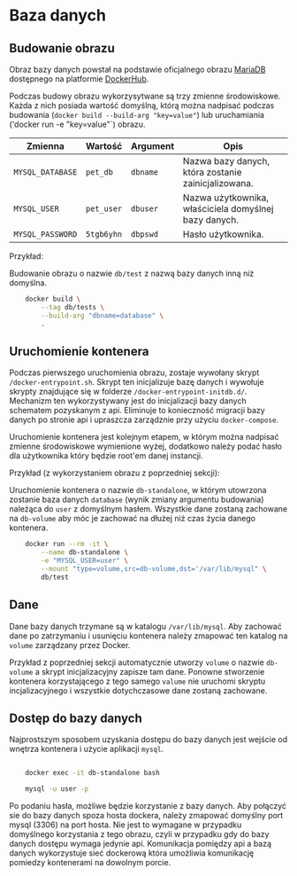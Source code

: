 Baza danych
===========

Budowanie obrazu
----------------

Obraz bazy danych powstał na podstawie oficjalnego obrazu [MariaDB][maria-url] dostępnego na platformie [DockerHub][maria-image].

Podczas budowy obrazu wykorzysytwane są trzy zmienne środowiskowe. Każda z nich posiada wartość domyślną, którą można nadpisać podczas budowania (`docker build --build-arg "key=value"`) lub uruchamiania ('docker run -e "key=value"`) obrazu.

|Zmienna|Wartość|Argument|Opis|
|---|---|---|---|
|`MYSQL_DATABASE`|`pet_db`|`dbname`|Nazwa bazy danych, która zostanie zainicjalizowana.|
|`MYSQL_USER`|`pet_user`|`dbuser`|Nazwa użytkownika, właściciela domyślnej bazy danych.|
|`MYSQL_PASSWORD`|`5tgb6yhn`|`dbpswd`|Hasło użytkownika.|

Przykład:

Budowanie obrazu o nazwie `db/test` z nazwą bazy danych inną niż domyślna.

```bash
    docker build \
        --tag db/tests \
        --build-arg "dbname=database" \
        .
```

Uruchomienie kontenera
----------------------

Podczas pierwszego uruchomienia obrazu, zostaje wywołany skrypt `/docker-entrypoint.sh`. Skrypt ten inicjalizuje bazę danych i wywołuje skrypty znajdujące się w folderze `/docker-entrypoint-initdb.d/`. Mechanizm ten wykorzystywany jest do inicjalizacji bazy danych schematem pozyskanym z api. Eliminuje to konieczność migracji bazy danych po stronie api i upraszcza zarządznie przy użyciu `docker-compose`.

Uruchomienie kontenera jest kolejnym etapem, w którym można nadpisać zmienne środowiskowe wymienione wyżej, dodatkowo należy podać hasło dla użytkownika który będzie root'em danej instancji.

Przykład (z wykorzystaniem obrazu z poprzedniej sekcji):

Uruchomienie kontenera o nazwie `db-standalone`, w którym utowrzona zostanie baza danych `database` (wynik zmiany argumentu budowania)  należąca do `user` z domyślnym hasłem. Wszystkie dane zostaną zachowane na `db-volume` aby móc je zachować na dłużej niż czas życia danego kontenera.

```bash
    docker run --rm -it \
        --name db-standalone \
        -e "MYSQL_USER=user" \
        --mount "type=volume,src=db-volume,dst='/var/lib/mysql" \
        db/test
```

Dane
----

Dane bazy danych trzymane są w katalogu `/var/lib/mysql`. Aby zachować dane po zatrzymaniu i usunięciu kontenera należy zmapować ten katalog na `volume` zarządzany przez Docker.

Przykład z poprzedniej sekcji automatycznie utworzy `volume` o nazwie `db-volume` a skrypt inicjalizacyjny zapisze tam dane. Ponowne stworzenie kontenera korzystającego z tego samego `valume` nie uruchomi skryptu incjalizacyjnego i wszystkie dotychczasowe dane zostaną zachowane.

Dostęp do bazy danych
---------------------

Najprostszym sposobem uzyskania dostępu do bazy danych jest wejście od wnętrza kontenera i użycie aplikacji `mysql`.

```bash

    docker exec -it db-standalone bash

    mysql -u user -p
```

Po podaniu hasła, możliwe będzie korzystanie z bazy danych. Aby połączyć sie do bazy danych spoza hosta dockera, należy zmapować domyślny port mysql (3306) na port hosta. Nie jest to wymagane w przypadku domyślnego korzystania z tego obrazu, czyli w przypadku gdy do bazy danych dostępu wymaga jedynie api. Komunikacja pomiędzy api a bazą danych wykorzystuje sieć dockerową która umożliwia komunikację pomiedzy kontenerami na dowolnym porcie.

[maria-url]: <https://mariadb.org/>
[maria-image]: <https://hub.docker.com/_/mariadb>
